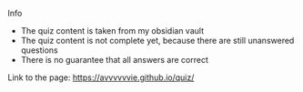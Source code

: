 Info
- The quiz content is taken from my obsidian vault
- The quiz content is not complete yet, because there are still unanswered questions
- There is no guarantee that all answers are correct

Link to the page: https://avvvvvvie.github.io/quiz/
